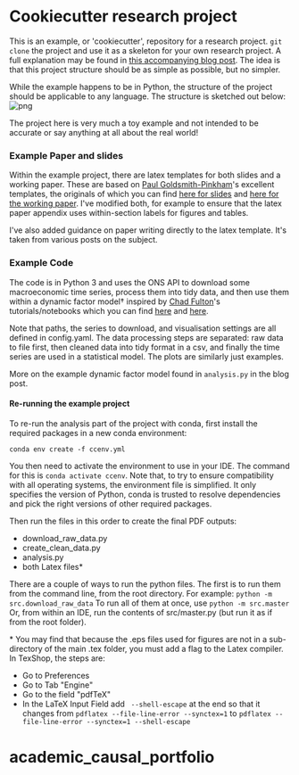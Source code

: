 # Cookiecutter research project

This is an example, or 'cookiecutter', repository for a research project. ```git clone``` the project and use it as a skeleton for your own research project. A full explanation may be found in [this accompanying blog post](http://aeturrell.com//2019/06/26/get-organised/). The idea is that this project structure should be as simple as possible, but no simpler.

While the example happens to be in Python, the structure of the project should be applicable to any language. The structure is sketched out below:
![png](cookiecutterorg.png)

The project here is very much a toy example and not intended to be accurate or say anything at all about the real world!

### Example Paper and slides

Within the example project, there are latex templates for both slides and a working paper. These are based on [Paul Goldsmith-Pinkham](https://twitter.com/paulgp?lang=en)'s excellent templates, the originals of which you can find [here for slides](https://github.com/paulgp/beamer-tips) and [here for the working paper](https://github.com/paulgp/draft-tex). I've modified both, for example to ensure that the latex paper appendix uses within-section labels for figures and tables.

I've also added guidance on paper writing directly to the latex template. It's taken from various posts on the subject.

### Example Code

The code is in Python 3 and uses the ONS API to download some macroeconomic time series, process them into tidy data, and then use them within a dynamic factor model&dagger; inspired by [Chad Fulton](http://www.chadfulton.com/)'s tutorials/notebooks which you can find [here](http://www.chadfulton.com/fulton_statsmodels_2017/sections/6-out-of-the-box_models.html#dynamic-factors) and [here](https://www.statsmodels.org/dev/examples/notebooks/generated/statespace_dfm_coincident.html).

Note that paths, the series to download, and visualisation settings are all defined in config.yaml. The data processing steps are separated: raw data to file first, then cleaned data into tidy format in a csv, and finally the time series are used in a statistical model. The plots are similarly just examples.

More on the example dynamic factor model found in ```analysis.py``` in the blog post.

#### Re-running the example project

To re-run the analysis part of the project with conda, first install the required packages in a new conda environment:
```
conda env create -f ccenv.yml
```
You then need to activate the environment to use in your IDE. The command for this is ```conda activate ccenv```. Note that, to try to ensure compatibility with all operating systems, the environment file is simplified. It only specifies the version of Python, conda is trusted to resolve dependencies and pick the right versions of other required packages.

Then run the files in this order to create the final PDF outputs:
- download_raw_data.py
- create_clean_data.py
- analysis.py
- both Latex files*

There are a couple of ways to run the python files. The first is to run them from the command line, from the root directory. For example:
``python -m src.download_raw_data``
To run all of them at once, use 
``python -m src.master``
Or, from within an IDE, run the contents of src/master.py (but run it as if from the root folder).


&ast; You may find that because the .eps files used for figures are not in a sub-directory of the main .tex folder, you must add a flag to the Latex compiler. In TexShop, the steps are:
- Go to Preferences
- Go to Tab "Engine"
- Go to the field "pdfTeX"
- In the LaTeX Input Field add ``` --shell-escape``` at the end so that it changes from ```pdflatex --file-line-error --synctex=1```
to ```pdflatex --file-line-error --synctex=1 --shell-escape```
# academic_causal_portfolio
